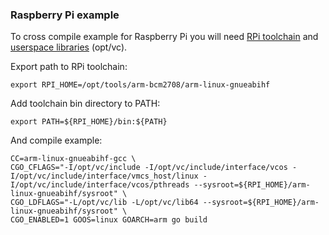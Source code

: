 ### Raspberry Pi example

To cross compile example for Raspberry Pi you will need [RPi toolchain](https://github.com/raspberrypi/tools/tree/master/arm-bcm2708) and [userspace libraries](https://github.com/raspberrypi/firmware) (opt/vc).

Export path to RPi toolchain:

    export RPI_HOME=/opt/tools/arm-bcm2708/arm-linux-gnueabihf

Add toolchain bin directory to PATH:

    export PATH=${RPI_HOME}/bin:${PATH}

And compile example:

    CC=arm-linux-gnueabihf-gcc \
    CGO_CFLAGS="-I/opt/vc/include -I/opt/vc/include/interface/vcos -I/opt/vc/include/interface/vmcs_host/linux -I/opt/vc/include/interface/vcos/pthreads --sysroot=${RPI_HOME}/arm-linux-gnueabihf/sysroot" \
    CGO_LDFLAGS="-L/opt/vc/lib -L/opt/vc/lib64 --sysroot=${RPI_HOME}/arm-linux-gnueabihf/sysroot" \
    CGO_ENABLED=1 GOOS=linux GOARCH=arm go build
